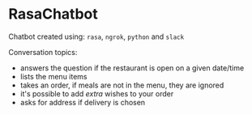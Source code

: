 # RasaChatbot

Chatbot created using: `rasa`, `ngrok`, `python` and `slack`

Conversation topics:
* answers the question if the restaurant is open on a given date/time
* lists the menu items
* takes an order, if meals are not in the menu, they are ignored
* it's possible to add *extra* wishes to your order 
* asks for address if delivery is chosen
